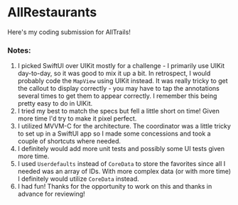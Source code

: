 # AllRestaurants

Here's my coding submission for AllTrails!

### Notes: 
1) I picked SwiftUI over UIKit mostly for a challenge - I primarily use UIKit day-to-day, so it was good to mix it up a bit. In retrospect, I would probably code the `MapView` using UIKit instead. It was really tricky to get the callout to display correctly - you may have to tap the annotations several times to get them to appear correctly. I remember this being pretty easy to do in UIKit.
2) I tried my best to match the specs but fell a little short on time! Given more time I'd try to make it pixel perfect. 
3) I utilized MVVM-C for the architecture. The coordinator was a little tricky to set up in a SwiftUI app so I made some concessions and took a couple of shortcuts where needed.
4) I definitely would add more unit tests and possibly some UI tests given more time. 
5) I used `Userdefaults` instead of `CoreData` to store the favorites since all I needed was an array of IDs. With more complex data (or with more time) I definitely would utilize `CoreData` instead.
6) I had fun! Thanks for the opportunity to work on this and thanks in advance for reviewing! 

